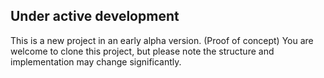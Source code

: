 ## Under active development

This is a new project in an early alpha version. (Proof of concept)
You are welcome to clone this project, but please note the structure and
implementation may change significantly.